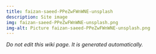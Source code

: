 ```yaml
---
title: faizan-saeed-PPeZwFWnWNE-unsplash
description: Site image
img: faizan-saeed-PPeZwFWnWNE-unsplash.png
img-alt: Picture faizan-saeed-PPeZwFWnWNE-unsplash.png
---
```


_Do not edit this wiki page. It is generated automatically._ 

